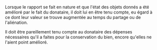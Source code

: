 Lorsque le rapport se fait en nature et que l'état des objets donnés a été amélioré par le fait du donataire, il doit lui en être tenu compte, eu égard à ce dont leur valeur se trouve augmentée au temps du partage ou de l'aliénation.


Il doit être pareillement tenu compte au donataire des dépenses nécessaires qu'il a faites pour la conservation du bien, encore qu'elles ne l'aient point amélioré.


  
